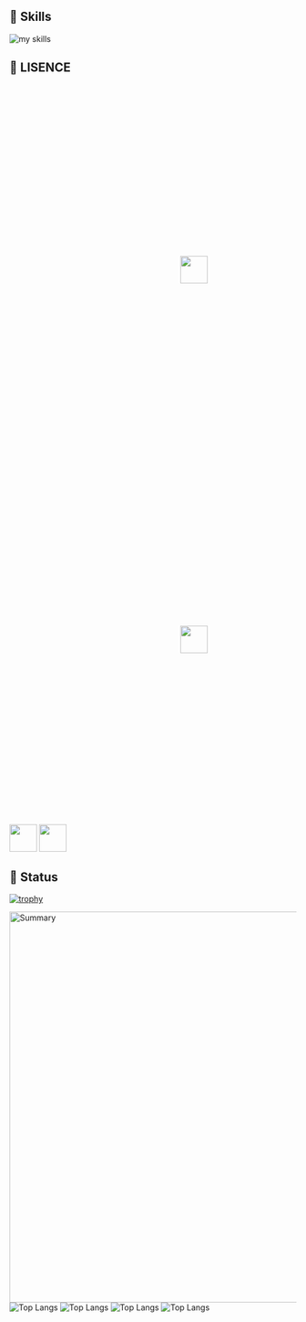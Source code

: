 ## 🌱 Skills
<img alt="my skills" src="https://skillicons.dev/icons?theme=light&perline=12&i=arduino,atom,aws,azure,autocad,bash,blender,c,cpp,css,docker,electron,firebase,flask,gcp,git,heroku,html,java,js,jquery,latex,mysql,nodejs,py,qt,react,swift,vim,wordpress" />

## 🪪 LISENCE

<p align="left"> 
    <img src="https://user-images.githubusercontent.com/125637717/226385789-b5fa0f2e-4fdc-497d-b4f6-ee5db849060b.png" width="48px" style="padding: 300px;">
    <img src="https://user-images.githubusercontent.com/125637717/226385776-8255f4b9-e6ab-4a25-b661-b7c2c1b582ee.png" width="48px" style="padding: 300px;">
    <img src="https://user-images.githubusercontent.com/125637717/226385787-8629189b-eea6-46f0-8d6d-fcab033b56c7.png" width="48px">
    <img src="https://user-images.githubusercontent.com/125637717/226359339-907f1fd1-4fd8-4a78-b580-5865078f6209.png" width="48px">
</p>

## 🏅 Status

[![trophy](https://github-profile-trophy.vercel.app/?username=takeru-muto-kbt&margin-w=5)](https://github.com/takeru-muto-kbt/)

<p align="left"> 
    <img alt="Summary" width="685px" src="http://github-profile-summary-cards.vercel.app/api/cards/profile-details?username=takeru-muto-kbt&theme=github" />   
    <img alt="Top Langs" src="http://github-profile-summary-cards.vercel.app/api/cards/repos-per-language?username=takeru-muto-kbt&theme=github" />
    <img alt="Top Langs" src="http://github-profile-summary-cards.vercel.app/api/cards/most-commit-language?username=takeru-muto-kbt&theme=github" />
    <img alt="Top Langs" src="http://github-profile-summary-cards.vercel.app/api/cards/stats?username=takeru-muto-kbt&theme=github" />
    <img alt="Top Langs" src="http://github-profile-summary-cards.vercel.app/api/cards/productive-time?username=takeru-muto-kbt&theme=github&utcOffset=8" />
</p>

